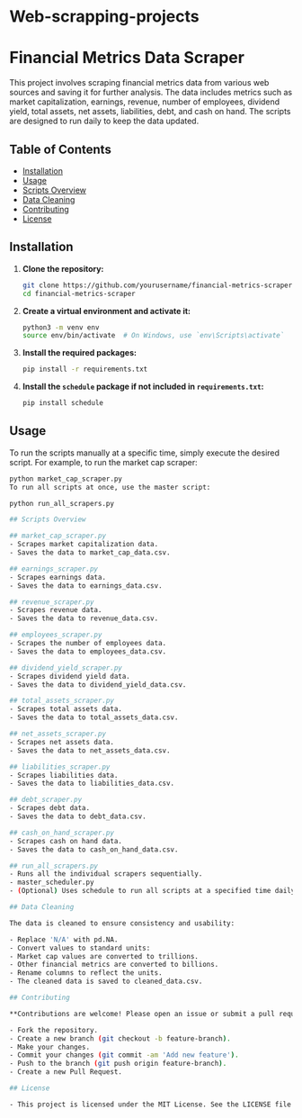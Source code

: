 # Web-scrapping-projects
 
# Financial Metrics Data Scraper

This project involves scraping financial metrics data from various web sources and saving it for further analysis. The data includes metrics such as market capitalization, earnings, revenue, number of employees, dividend yield, total assets, net assets, liabilities, debt, and cash on hand. The scripts are designed to run daily to keep the data updated.

## Table of Contents
- [Installation](#installation)
- [Usage](#usage)
- [Scripts Overview](#scripts-overview)
- [Data Cleaning](#data-cleaning)
- [Contributing](#contributing)
- [License](#license)

## Installation

1. **Clone the repository:**
    ```sh
    git clone https://github.com/yourusername/financial-metrics-scraper.git
    cd financial-metrics-scraper
    ```

2. **Create a virtual environment and activate it:**
    ```sh
    python3 -m venv env
    source env/bin/activate  # On Windows, use `env\Scripts\activate`
    ```

3. **Install the required packages:**
    ```sh
    pip install -r requirements.txt
    ```

4. **Install the `schedule` package if not included in `requirements.txt`:**
    ```sh
    pip install schedule
    ```

## Usage

To run the scripts manually at a specific time, simply execute the desired script. For example, to run the market cap scraper:
```sh
python market_cap_scraper.py
To run all scripts at once, use the master script:

python run_all_scrapers.py

## Scripts Overview

## market_cap_scraper.py
- Scrapes market capitalization data.
- Saves the data to market_cap_data.csv.

## earnings_scraper.py
- Scrapes earnings data.
- Saves the data to earnings_data.csv.

## revenue_scraper.py
- Scrapes revenue data.
- Saves the data to revenue_data.csv.

## employees_scraper.py
- Scrapes the number of employees data.
- Saves the data to employees_data.csv.

## dividend_yield_scraper.py
- Scrapes dividend yield data.
- Saves the data to dividend_yield_data.csv.

## total_assets_scraper.py
- Scrapes total assets data.
- Saves the data to total_assets_data.csv.

## net_assets_scraper.py
- Scrapes net assets data.
- Saves the data to net_assets_data.csv.

## liabilities_scraper.py
- Scrapes liabilities data.
- Saves the data to liabilities_data.csv.

## debt_scraper.py
- Scrapes debt data.
- Saves the data to debt_data.csv.

## cash_on_hand_scraper.py
- Scrapes cash on hand data.
- Saves the data to cash_on_hand_data.csv.

## run_all_scrapers.py
- Runs all the individual scrapers sequentially.
- master_scheduler.py
- (Optional) Uses schedule to run all scripts at a specified time daily.

## Data Cleaning

The data is cleaned to ensure consistency and usability:

- Replace 'N/A' with pd.NA.
- Convert values to standard units:
- Market cap values are converted to trillions.
- Other financial metrics are converted to billions.
- Rename columns to reflect the units.
- The cleaned data is saved to cleaned_data.csv.

## Contributing

**Contributions are welcome! Please open an issue or submit a pull request for any improvements or bug fixes.**

- Fork the repository.
- Create a new branch (git checkout -b feature-branch).
- Make your changes.
- Commit your changes (git commit -am 'Add new feature').
- Push to the branch (git push origin feature-branch).
- Create a new Pull Request.

## License

- This project is licensed under the MIT License. See the LICENSE file for details.
